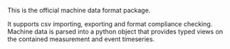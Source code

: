 This is the official machine data format package.

It supports csv importing, exporting and format compliance checking.
Machine data is parsed into a python object that provides typed views on the contained measurement and event timeseries.
